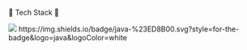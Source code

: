 🌱 Tech Stack 🌱

<img src="https://img.shields.io/badge/JavaScript-f7df1e?style=flat-square&logo=JavaScript&logoColor=white"/>
https://img.shields.io/badge/java-%23ED8B00.svg?style=for-the-badge&logo=java&logoColor=white
<!--
**YouYuns/YouYuns** is a ✨ _special_ ✨ repository because its `README.md` (this file) appears on your GitHub profile.

Here are some ideas to get you started:

- 🔭 I’m currently working on ...
- 🌱 I’m currently learning ...
- 👯 I’m looking to collaborate on ...
- 🤔 I’m looking for help with ...
- 💬 Ask me about ...
- 📫 How to reach me: ...
- 😄 Pronouns: ...
- ⚡ Fun fact: ...
-->
